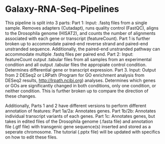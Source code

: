 # Galaxy-RNA-Seq-Pipelines

This pipeline is split into 3 parts:
Part 1: Input: .fastq files from a single sample. Removes adapters (Cutadapt), runs quality control (FastQC), aligns to the Drosophila genome (HISAT2), and counts the number of alignments associated with each gene or transcript (featureCount). Part 1 is further broken up to accommodate paired-end reverse strand and paired-end unstranded sequence. Additionally, the paired-end unstranded pathway can accommodate multiple .fastq files per paired end.
Part 2: Input: featureCount output .tabular files from all samples from an experimental condition and all output .tabular files the appropiate control condition. Determines differential gene or transcript expression.
Part 3. Input: Output from 2 DESeq2 or LRPath (Program for GO enrichment analysis from DESeq2 results, http://lrpath.ncibi.org) analyses. Determines which genes or GOs are significantly changed in both conditions, only one condition, or neither condition. This is further broken up to compare the direction of these changes.

Additionally, Parts 1 and 2 have different versions to perform different annotation of features:
Part 1a/2a: Annotates genes.
Part 1b/2b: Annotates individual transcript variants of each genes.
Part 1c: Annotates genes, but takes in edited files of the Drosophila genome (.fasta file) and annotation file (.gtf file) with transgenic gene sequence(s) inserted and stored as a seperate chromosome. The tutorial (.pptx file) will be updated with specifics on how to edit these files.
